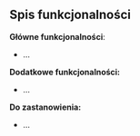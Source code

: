 ## Spis funkcjonalności


**Główne funkcjonalności**:
- ...


**Dodatkowe funkcjonalności:**
- ...


**Do zastanowienia:**
- ...
